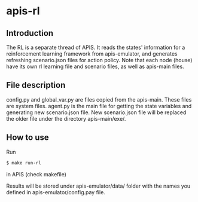 # apis-rl

## Introduction
The RL is a separate thread of APIS. It reads the states' information for a reinforcement learning framework from 
apis-emulator, and generates refreshing scenario.json files for action policy. Note that each node (house) have its own 
rl learning file and scenario files, as well as apis-main files.

## File description
config.py and global_var.py are files copied from the apis-main. These files are system files.
agent.py is the main file for getting the state variables and generating new scenario.json file. New scenario.json
file will be replaced the older file under the directory apis-main/exe/.


## How to use
Run 

```bash
$ make run-rl
```
in APIS (check makefile)

Results will be stored under apis-emulator/data/ folder with the names you defined in apis-emulator/config.pay file.
